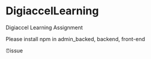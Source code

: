 # DigiaccelLearning
Digiaccel Learning Assignment



Please install npm in admin_backed, backend, front-end

⏰issue

